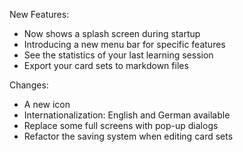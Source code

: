 New Features:
- Now shows a splash screen during startup
- Introducing a new menu bar for specific features
- See the statistics of your last learning session
- Export your card sets to markdown files

Changes:
- A new icon
- Internationalization: English and German available
- Replace some full screens with pop-up dialogs
- Refactor the saving system when editing card sets